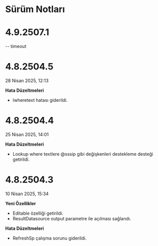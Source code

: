 # Sürüm Notları

# 4.9.2507.1

-- timeout

# 4.8.2504.5
28 Nisan 2025, 12:13

 **Hata Düzeltmeleri**

- lwheretext hatası giderildi.

# 4.8.2504.4
25 Nisan 2025, 14:01

**Hata Düzeltmeleri**

- Lookup where textlere @sssip gibi değişkenleri destekleme desteği getirildi.

# 4.8.2504.3
10 Nisan 2025, 15:34

**Yeni Özellikler**

- Editable özelliği getirildi.
- ResultDatasource output parametre ile açılması sağlandı.

**Hata Düzeltmeleri**

- RefreshSp çalışma sorunu giderildi.
